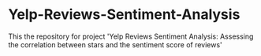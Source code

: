 # Yelp-Reviews-Sentiment-Analysis
This the repository for project 'Yelp Reviews Sentiment Analysis: Assessing the correlation between stars and  the sentiment score of reviews'
